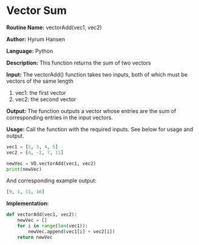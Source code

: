 # Vector Sum

**Routine Name:** vectorAdd(vec1, vec2)

**Author:** Hyrum Hansen

**Language:** Python

**Description:** This function returns the sum of two vectors

**Input:** The vectorAdd() function takes two inputs, both of which must be vectors of the same length
1. vec1: the first vector
2. vec2: the second vector

**Output:** The function outputs a vector whose entries are the sum of corresponding entries in the input vectors.

**Usage:** Call the function with the required inputs. See below for usage and output.

```python
vec1 = [5, 3, 4, 5]
vec2 = [4, -2, 7, 11]

newVec = VO.vectorAdd(vec1, vec2)
print(newVec)
```

And corresponding example output:

```python
[9, 1, 11, 16]
```

**Implementation:**

```python
def vectorAdd(vec1, vec2):
    newVec = []
    for i in range(len(vec1)):
        newVec.append(vec1[i] + vec2[i])
    return newVec
```


